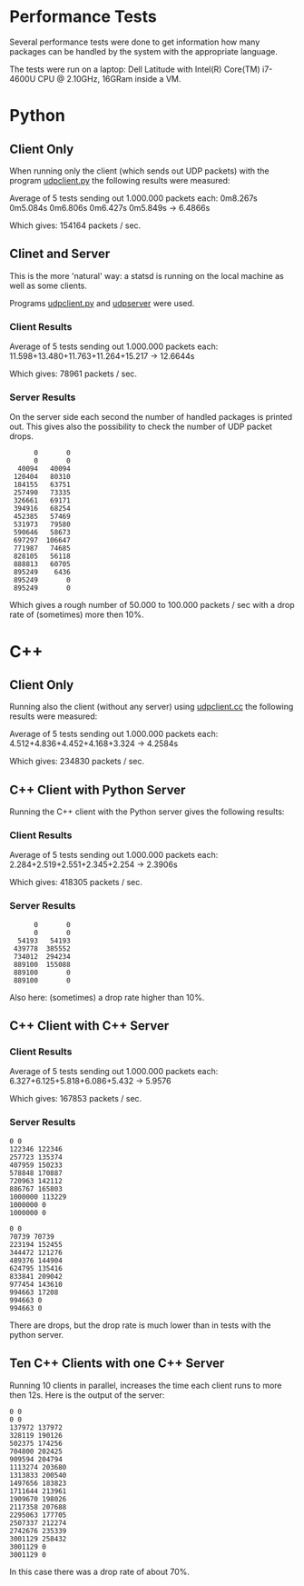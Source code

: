 Performance Tests
=================

Several performance tests were done to get information how many
packages can be handled by the system with the appropriate language.

The tests were run on a laptop: Dell Latitude with
Intel(R) Core(TM) i7-4600U CPU @ 2.10GHz, 16GRam inside a VM.

# Python #

## Client Only ##
When running only the client (which sends out UDP packets)
with the program [udpclient.py](../test/performance/udpclient.py) the
following results were measured:

Average of 5 tests sending out 1.000.000 packets each:
0m8.267s 0m5.084s 0m6.806s 0m6.427s 0m5.849s -> 6.4866s

Which gives: 154164 packets / sec.

## Clinet and Server ##
This is the more 'natural' way: a statsd is running on the local
machine as well as some clients.

Programs [udpclient.py](../test/performance/udpclient.py) and
[udpserver](../test/performance/udpserver.py) were used.

### Client Results ###
Average of 5 tests sending out 1.000.000 packets each:
11.598+13.480+11.763+11.264+15.217 -> 12.6644s

Which gives: 78961 packets / sec.

### Server Results ###
On the server side each second the number of handled packages is
printed out. This gives also the possibility to check the number of
UDP packet drops.

          0       0
          0       0
      40094   40094
     120404   80310
     184155   63751
     257490   73335
     326661   69171
     394916   68254
     452385   57469
     531973   79580
     590646   58673
     697297  106647
     771987   74685
     828105   56118
     888813   60705
     895249    6436
     895249       0
     895249       0

Which gives a rough number of 50.000 to 100.000 packets / sec with a
drop rate of (sometimes) more then 10%.

# C++ #

## Client Only ##
Running also the client (without any server) using
[udpclient.cc](../test/performance/udpclient.cc) the following results
were measured:

Average of 5 tests sending out 1.000.000 packets each:
4.512+4.836+4.452+4.168+3.324 -> 4.2584s

Which gives: 234830 packets / sec.

## C++ Client with Python Server ##
Running the C++ client with the Python server gives the
following results:

### Client Results ###
Average of 5 tests sending out 1.000.000 packets each:
2.284+2.519+2.551+2.345+2.254 -> 2.3906s

Which gives: 418305 packets / sec.

### Server Results ###
          0       0
          0       0
      54193   54193
     439778  385552
     734012  294234
     889100  155088
     889100       0
     889100       0

Also here: (sometimes) a drop rate higher than 10%.

## C++ Client with C++ Server ##

### Client Results ###
Average of 5 tests sending out 1.000.000 packets each:
6.327+6.125+5.818+6.086+5.432 -> 5.9576

Which gives: 167853 packets / sec.

### Server Results ###
    0 0
    122346 122346
    257723 135374
    407959 150233
    578848 170887
    720963 142112
    886767 165803
    1000000 113229
    1000000 0
    1000000 0

    0 0
    70739 70739
    223194 152455
    344472 121276
    489376 144904
    624795 135416
    833841 209042
    977454 143610
    994663 17208
    994663 0
    994663 0

There are drops, but the drop rate is much lower than in tests with
the python server.


## Ten C++ Clients with one C++ Server ##
Running 10 clients in parallel, increases the time each client runs to
more then 12s. Here is the output of the server:

    0 0
    0 0
    137972 137972
    328119 190126
    502375 174256
    704800 202425
    909594 204794
    1113274 203680
    1313833 200540
    1497656 183823
    1711644 213961
    1909670 198026
    2117358 207688
    2295063 177705
    2507337 212274
    2742676 235339
    3001129 258432
    3001129 0
    3001129 0

In this case there was a drop rate of about 70%.
